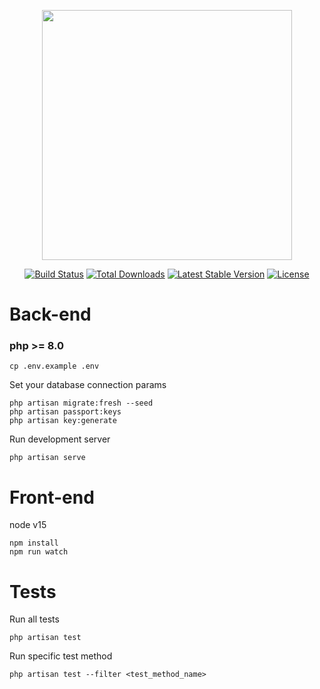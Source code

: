 <p align="center"><a href="https://laravel.com" target="_blank"><img src="https://raw.githubusercontent.com/laravel/art/master/logo-lockup/5%20SVG/2%20CMYK/1%20Full%20Color/laravel-logolockup-cmyk-red.svg" width="400"></a></p>

<p align="center">
<a href="https://travis-ci.org/laravel/framework"><img src="https://travis-ci.org/laravel/framework.svg" alt="Build Status"></a>
<a href="https://packagist.org/packages/laravel/framework"><img src="https://img.shields.io/packagist/dt/laravel/framework" alt="Total Downloads"></a>
<a href="https://packagist.org/packages/laravel/framework"><img src="https://img.shields.io/packagist/v/laravel/framework" alt="Latest Stable Version"></a>
<a href="https://packagist.org/packages/laravel/framework"><img src="https://img.shields.io/packagist/l/laravel/framework" alt="License"></a>
</p>

# Back-end
### php >= 8.0

```shell
cp .env.example .env
```
Set your database connection params

```shell
php artisan migrate:fresh --seed
php artisan passport:keys
php artisan key:generate
```

Run development server
```shell
php artisan serve
```

# Front-end
node v15

```shell
npm install
npm run watch
```

# Tests
Run all tests
```shell
php artisan test
```

Run specific test method
```shell
php artisan test --filter <test_method_name>
```

